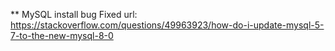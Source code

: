 ** MySQL install bug Fixed url: https://stackoverflow.com/questions/49963923/how-do-i-update-mysql-5-7-to-the-new-mysql-8-0
